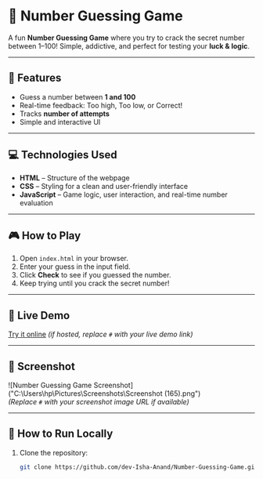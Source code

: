 # 🎯 Number Guessing Game

A fun **Number Guessing Game** where you try to crack the secret number between 1–100! Simple, addictive, and perfect for testing your **luck & logic**.  

---

## 📝 Features

- Guess a number between **1 and 100**  
- Real-time feedback: Too high, Too low, or Correct!  
- Tracks **number of attempts**  
- Simple and interactive UI  

---

## 💻 Technologies Used

- **HTML** – Structure of the webpage  
- **CSS** – Styling for a clean and user-friendly interface  
- **JavaScript** – Game logic, user interaction, and real-time number evaluation  

---

## 🎮 How to Play

1. Open `index.html` in your browser.  
2. Enter your guess in the input field.  
3. Click **Check** to see if you guessed the number.  
4. Keep trying until you crack the secret number!  

---

## 🔗 Live Demo

[Try it online](https://chipper-tulumba-104b37.netlify.app/) *(if hosted, replace `#` with your live demo link)*  

---

## 📸 Screenshot

![Number Guessing Game Screenshot]("C:\Users\hp\Pictures\Screenshots\Screenshot (165).png")  
*(Replace `#` with your screenshot image URL if available)*  

---

## 🚀 How to Run Locally

1. Clone the repository:  
   ```bash
   git clone https://github.com/dev-Isha-Anand/Number-Guessing-Game.git
